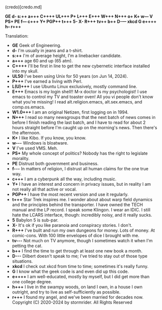 (credo)[credo.md]

**GE d- s:++ a+++ C++++ UL+++ P+ L+++ E+++ W+++ N+++ o+ K+ w— V PS+ PE f— c+++ Y+ PGP++ t+++ 5- X- R+++ tv++ b++ D-— xkcd G e++++ h– r+++**

Translation:

* **GE** Geek of Engineering.
* **d-** I'm usually in jeans and a t-shirt.
* **s:++** I'm of average height, I'm a linebacker candidate.
* **a+++** age 60 and up (65 atm).
* **C++++** I'll be first in line to get the new cybernetic interface installed into my skull.
* **UL50** I've been using Unix for 50 years (on Jun 14, 2024).
* **P+++** I've earned a living with Perl.
* **L(U)+++** I use Ubuntu Linux exclusively, mostly command line.
* **E+++** Emacs is my login shell!! M-x doctor is my psychologist! I use emacs to control my TV and toaster oven! All you vi people don't know what you're missing! I read alt.religion.emacs, alt.sex.emacs, and comp.os.emacs.
* **W1.0+++** I am an original Netizen, first logging on in 1994.
* **N+++** I read so many newsgroups that the next batch of news comes in before I finish reading the last batch, and I have to read for about 2 hours straight before I'm caught up on the morning's news. Then there's the afternoon.
* **K+** I like Kibo. If you know, you know.
* **w---** Windows is bloatware.
* **V** I've used VMS. Meh.
* **PS+** My whole concept of politics? Nobody has the right to legislate morality.
* **PE** Distrust both government and business.
* **f---** In matters of religion, I distrust all human claims for the one true way.
* **c+++** I am a cyberpunk all the way, including music.
* **Y+** I have an interest and concern in privacy issues, but in reality I am not really all that active or vocal.
* **PGP++** I have the most recent version and use it regularly.
* **t+++** Star Trek inspires me. I wonder about about warp field dynamics and the principles behind the transporter. I have owned the TECH manual and the LP record. I speak some Klingon. I wear an IDIC. I still hate the LCARS interface, though: incredibly noisy, and it really sucks.
* **5** Babylon 5 is sub-par.
* **X-** It's ok if you like paranoia and conspiracy stories. I don't.
* **R+++** I've built and run my own dungeons for money. Lots of money. At comic-cons. With 100 little envelopes of dice I brought with me.
* **tv---** Not much on TV anymore, though I sometimes watch it when I'm petting the cat.
* **b++** I find the time to get through at least one new book a month.
* **D---** Dilbert doesn't speak to me; I've tried to stay out of those type situations.
* **xkcd** I check out xkcd from time to time; sometimes it's really funny.
* **G** I know what the geek code is and even did up this code.
* **e++++** I am well-educated, mostly by myself, but I did get more than one college degree.
* **h+++** I live in the swampy woods, on land I own, in a house I own outright, and try to live as self-sufficiently as possible.
* **r+++** I found my angel, and we've been married for decades now.
Copyright (C) 2020-2024 by stormrider. All Rights Reserved
